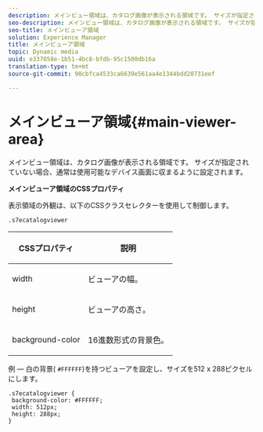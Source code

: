 ```yaml
---
description: メインビュー領域は、カタログ画像が表示される領域です。 サイズが指定されていない場合、通常は使用可能なデバイス画面に収まるように設定されます。
seo-description: メインビュー領域は、カタログ画像が表示される領域です。 サイズが指定されていない場合、通常は使用可能なデバイス画面に収まるように設定されます。
seo-title: メインビューア領域
solution: Experience Manager
title: メインビューア領域
topic: Dynamic media
uuid: e337058e-1b51-4bc8-bfdb-95c1500db16a
translation-type: tm+mt
source-git-commit: 90cbfca4533ca6639e561aa4e1344bdd20731eef

---
```



# メインビューア領域{#main-viewer-area}

メインビュー領域は、カタログ画像が表示される領域です。 サイズが指定されていない場合、通常は使用可能なデバイス画面に収まるように設定されます。

<!--<a id="section_061E550C1C1D4DB2BD663A898895B38C"></a>-->

**メインビューア領域のCSSプロパティ**

表示領域の外観は、以下のCSSクラスセレクターを使用して制御します。

```
.s7ecatalogviewer
```

<table id="table_94EE3F5BBE4547C0B4943471CEE7EDE4"> 
 <thead> 
  <tr> 
   <th colname="col1" class="entry"> <p> CSSプロパティ </p> </th> 
   <th colname="col2" class="entry"> <p>説明 </p> </th> 
  </tr> 
 </thead>
 <tbody> 
  <tr> 
   <td colname="col1"> <p> <span class="codeph"> width </span> </p> </td> 
   <td colname="col2"> <p>ビューアの幅。 </p> </td> 
  </tr> 
  <tr> 
   <td colname="col1"> <p> <span class="codeph"> height </span> </p> </td> 
   <td colname="col2"> <p>ビューアの高さ。 </p> </td> 
  </tr> 
  <tr> 
   <td colname="col1"> <p> <span class="codeph"> background-color </span> </p> </td> 
   <td colname="col2"> <p> 16進数形式の背景色。 </p> </td> 
  </tr> 
 </tbody> 
</table>

例 — 白の背景( `#FFFFFF`)を持つビューアを設定し、サイズを512 x 288ピクセルにします。

```
.s7ecatalogviewer { 
 background-color: #FFFFFF; 
 width: 512px; 
 height: 288px;  
}
```


